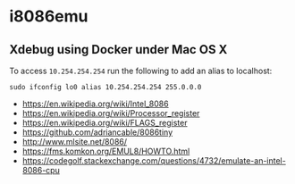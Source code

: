 # i8086emu

## Xdebug using Docker under Mac OS X

To access `10.254.254.254` run the following to add an alias to localhost:

    sudo ifconfig lo0 alias 10.254.254.254 255.0.0.0

- <https://en.wikipedia.org/wiki/Intel_8086>
- <https://en.wikipedia.org/wiki/Processor_register>
- <https://en.wikipedia.org/wiki/FLAGS_register>
- <https://github.com/adriancable/8086tiny>
- <http://www.mlsite.net/8086/>
- <https://fms.komkon.org/EMUL8/HOWTO.html>
- <https://codegolf.stackexchange.com/questions/4732/emulate-an-intel-8086-cpu>
